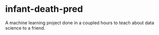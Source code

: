 # infant-death-pred
A machine learning project done in a coupled hours to teach about data science to a friend.
